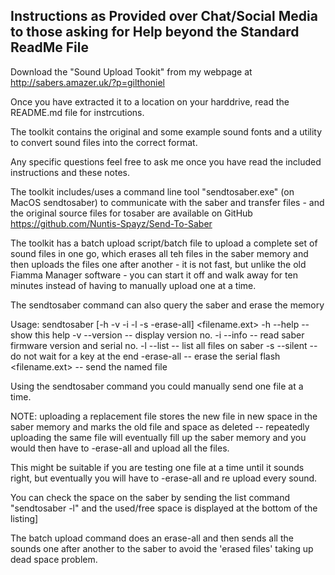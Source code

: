 ## Instructions as Provided over Chat/Social Media to those asking for Help beyond the Standard ReadMe File

Download the "Sound Upload Tookit" from my webpage at
http://sabers.amazer.uk/?p=gilthoniel

Once you have extracted it to a location on your harddrive, read the README.md file for instrcutions.

The toolkit contains the original and some example sound fonts and a utility to convert sound files into the correct format.

Any specific questions feel free to ask me once you have read the included instructions and these notes.

The toolkit includes/uses a command line tool "sendtosaber.exe" (on MacOS sendtosaber) to communicate with the saber and transfer files - and the original source files for tosaber are available on GitHub
https://github.com/Nuntis-Spayz/Send-To-Saber

The toolkit has a batch upload script/batch file to upload a complete set of sound files in one go, which erases all teh files in the saber memory and then uploads the files one after another - it is not fast, but unlike the old Fiamma Manager software - you can start it off and walk away for ten minutes instead of having to manually upload one at a time.

The sendtosaber command can also query the saber and erase the memory

Usage: sendtosaber [-h -v -i -l -s -erase-all] <filename.ext>
-h --help       -- show this help
-v --version    -- display version no.
-i --info       -- read saber firmware version and serial no.
-l --list       -- list all files on saber
-s --silent     -- do not wait for a key at the end
-erase-all      -- erase the serial flash
<filename.ext>  -- send the named file

Using the sendtosaber command you could manually send one file at a time.

NOTE: uploading a replacement file stores the new file in new space in the saber memory and marks the old file and space as deleted -- repeatedly uploading the same file will eventually fill up the saber memory and you would then have to -erase-all and upload all the files.

This might be suitable if you are testing one file at a time until it sounds right, but eventually you will have to -erase-all and re upload every sound.

You can check the space on the saber by sending the list command "sendtosaber -l" and the used/free space is displayed at the bottom of the listing]

The batch upload command does an erase-all and then sends all the sounds one after another to the saber to avoid the 'erased files' taking up dead space problem.
